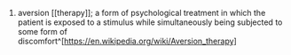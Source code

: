 1. aversion [[therapy]]; a form of psychological treatment in which the patient is exposed to a stimulus while simultaneously being subjected to some form of discomfort^[https://en.wikipedia.org/wiki/Aversion_therapy]
